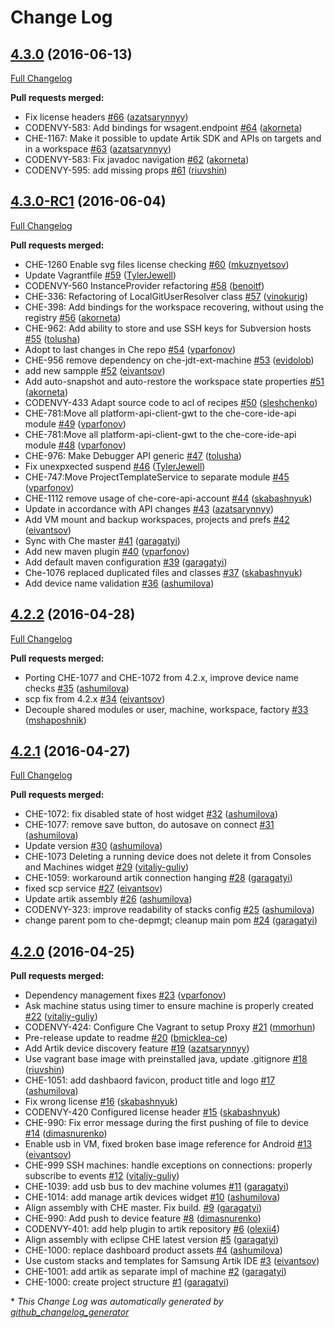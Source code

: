 # Change Log

## [4.3.0](https://github.com/codenvy/artik-ide/tree/4.3.0) (2016-06-13)
[Full Changelog](https://github.com/codenvy/artik-ide/compare/4.3.0-RC1...4.3.0)

**Pull requests merged:**

- Fix license headers [\#66](https://github.com/codenvy/artik-ide/pull/66) ([azatsarynnyy](https://github.com/azatsarynnyy))
- CODENVY-583: Add bindings for wsagent.endpoint [\#64](https://github.com/codenvy/artik-ide/pull/64) ([akorneta](https://github.com/akorneta))
- CHE-1167: Make it possible to update Artik SDK and APIs on targets and in a workspace [\#63](https://github.com/codenvy/artik-ide/pull/63) ([azatsarynnyy](https://github.com/azatsarynnyy))
- CODENVY-583: Fix javadoc navigation [\#62](https://github.com/codenvy/artik-ide/pull/62) ([akorneta](https://github.com/akorneta))
- CODENVY-595: add missing props [\#61](https://github.com/codenvy/artik-ide/pull/61) ([riuvshin](https://github.com/riuvshin))

## [4.3.0-RC1](https://github.com/codenvy/artik-ide/tree/4.3.0-RC1) (2016-06-04)
[Full Changelog](https://github.com/codenvy/artik-ide/compare/4.2.2...4.3.0-RC1)

**Pull requests merged:**

- CHE-1260 Enable svg files license checking [\#60](https://github.com/codenvy/artik-ide/pull/60) ([mkuznyetsov](https://github.com/mkuznyetsov))
- Update Vagrantfile [\#59](https://github.com/codenvy/artik-ide/pull/59) ([TylerJewell](https://github.com/TylerJewell))
- CODENVY-560 InstanceProvider refactoring [\#58](https://github.com/codenvy/artik-ide/pull/58) ([benoitf](https://github.com/benoitf))
- CHE-336: Refactoring of LocalGitUserResolver class [\#57](https://github.com/codenvy/artik-ide/pull/57) ([vinokurig](https://github.com/vinokurig))
- CHE-398: Add bindings for the workspace recovering,  without using the registry [\#56](https://github.com/codenvy/artik-ide/pull/56) ([akorneta](https://github.com/akorneta))
- CHE-962: Add ability to store and use SSH keys for Subversion hosts [\#55](https://github.com/codenvy/artik-ide/pull/55) ([tolusha](https://github.com/tolusha))
- Adopt to last changes in Che repo [\#54](https://github.com/codenvy/artik-ide/pull/54) ([vparfonov](https://github.com/vparfonov))
- CHE-956 remove dependency on che-jdt-ext-machine [\#53](https://github.com/codenvy/artik-ide/pull/53) ([evidolob](https://github.com/evidolob))
- add new sampple [\#52](https://github.com/codenvy/artik-ide/pull/52) ([eivantsov](https://github.com/eivantsov))
- Add auto-snapshot and auto-restore the workspace state properties [\#51](https://github.com/codenvy/artik-ide/pull/51) ([akorneta](https://github.com/akorneta))
- CODENVY-433 Adapt source code to acl of recipes [\#50](https://github.com/codenvy/artik-ide/pull/50) ([sleshchenko](https://github.com/sleshchenko))
- CHE-781:Move all platform-api-client-gwt to the che-core-ide-api module [\#49](https://github.com/codenvy/artik-ide/pull/49) ([vparfonov](https://github.com/vparfonov))
- CHE-781:Move all platform-api-client-gwt to the che-core-ide-api module [\#48](https://github.com/codenvy/artik-ide/pull/48) ([vparfonov](https://github.com/vparfonov))
- CHE-976: Make Debugger API generic [\#47](https://github.com/codenvy/artik-ide/pull/47) ([tolusha](https://github.com/tolusha))
- Fix unexpxected suspend [\#46](https://github.com/codenvy/artik-ide/pull/46) ([TylerJewell](https://github.com/TylerJewell))
- CHE-747:Move ProjectTemplateService to separate module [\#45](https://github.com/codenvy/artik-ide/pull/45) ([vparfonov](https://github.com/vparfonov))
- CHE-1112 remove usage of  che-core-api-account [\#44](https://github.com/codenvy/artik-ide/pull/44) ([skabashnyuk](https://github.com/skabashnyuk))
- Update in accordance with API changes [\#43](https://github.com/codenvy/artik-ide/pull/43) ([azatsarynnyy](https://github.com/azatsarynnyy))
- Add VM mount and backup workspaces, projects and prefs [\#42](https://github.com/codenvy/artik-ide/pull/42) ([eivantsov](https://github.com/eivantsov))
- Sync with Che master [\#41](https://github.com/codenvy/artik-ide/pull/41) ([garagatyi](https://github.com/garagatyi))
- Add new maven plugin [\#40](https://github.com/codenvy/artik-ide/pull/40) ([vparfonov](https://github.com/vparfonov))
- Add default maven configuration [\#39](https://github.com/codenvy/artik-ide/pull/39) ([garagatyi](https://github.com/garagatyi))
- Che-1076 replaced duplicated files and classes [\#37](https://github.com/codenvy/artik-ide/pull/37) ([skabashnyuk](https://github.com/skabashnyuk))
- Add device name validation [\#36](https://github.com/codenvy/artik-ide/pull/36) ([ashumilova](https://github.com/ashumilova))

## [4.2.2](https://github.com/codenvy/artik-ide/tree/4.2.2) (2016-04-28)
[Full Changelog](https://github.com/codenvy/artik-ide/compare/4.2.1...4.2.2)

**Pull requests merged:**

- Porting CHE-1077 and CHE-1072 from 4.2.x, improve device name checks [\#35](https://github.com/codenvy/artik-ide/pull/35) ([ashumilova](https://github.com/ashumilova))
- scp fix from 4.2.x [\#34](https://github.com/codenvy/artik-ide/pull/34) ([eivantsov](https://github.com/eivantsov))
- Decouple shared modules or user, machine, workspace, factory [\#33](https://github.com/codenvy/artik-ide/pull/33) ([mshaposhnik](https://github.com/mshaposhnik))

## [4.2.1](https://github.com/codenvy/artik-ide/tree/4.2.1) (2016-04-27)
[Full Changelog](https://github.com/codenvy/artik-ide/compare/4.2.0...4.2.1)

**Pull requests merged:**

- CHE-1072: fix disabled state of host widget [\#32](https://github.com/codenvy/artik-ide/pull/32) ([ashumilova](https://github.com/ashumilova))
- CHE-1077: remove save button, do autosave on connect [\#31](https://github.com/codenvy/artik-ide/pull/31) ([ashumilova](https://github.com/ashumilova))
- Update version [\#30](https://github.com/codenvy/artik-ide/pull/30) ([ashumilova](https://github.com/ashumilova))
- CHE-1073 Deleting a running device does not delete it from Consoles and Machines widget [\#29](https://github.com/codenvy/artik-ide/pull/29) ([vitaliy-guliy](https://github.com/vitaliy-guliy))
- CHE-1059: workaround artik connection hanging [\#28](https://github.com/codenvy/artik-ide/pull/28) ([garagatyi](https://github.com/garagatyi))
- fixed scp service [\#27](https://github.com/codenvy/artik-ide/pull/27) ([eivantsov](https://github.com/eivantsov))
- Update artik assembly [\#26](https://github.com/codenvy/artik-ide/pull/26) ([ashumilova](https://github.com/ashumilova))
- CODENVY-323: improve readability of stacks config [\#25](https://github.com/codenvy/artik-ide/pull/25) ([ashumilova](https://github.com/ashumilova))
- change parent pom to che-depmgt; cleanup main pom [\#24](https://github.com/codenvy/artik-ide/pull/24) ([garagatyi](https://github.com/garagatyi))

## [4.2.0](https://github.com/codenvy/artik-ide/tree/4.2.0) (2016-04-25)
**Pull requests merged:**

- Dependency management fixes [\#23](https://github.com/codenvy/artik-ide/pull/23) ([vparfonov](https://github.com/vparfonov))
- Ask machine status using timer to ensure machine is properly created [\#22](https://github.com/codenvy/artik-ide/pull/22) ([vitaliy-guliy](https://github.com/vitaliy-guliy))
- CODENVY-424: Configure Che Vagrant to setup Proxy [\#21](https://github.com/codenvy/artik-ide/pull/21) ([mmorhun](https://github.com/mmorhun))
- Pre-release update to readme [\#20](https://github.com/codenvy/artik-ide/pull/20) ([bmicklea-ce](https://github.com/bmicklea-ce))
- Add Artik device discovery feature [\#19](https://github.com/codenvy/artik-ide/pull/19) ([azatsarynnyy](https://github.com/azatsarynnyy))
- Use vagrant base image with preinstalled java, update .gitignore [\#18](https://github.com/codenvy/artik-ide/pull/18) ([riuvshin](https://github.com/riuvshin))
- CHE-1051: add dashbaord favicon, product title and logo [\#17](https://github.com/codenvy/artik-ide/pull/17) ([ashumilova](https://github.com/ashumilova))
- Fix wrong license [\#16](https://github.com/codenvy/artik-ide/pull/16) ([skabashnyuk](https://github.com/skabashnyuk))
- CODENVY-420 Configured license header [\#15](https://github.com/codenvy/artik-ide/pull/15) ([skabashnyuk](https://github.com/skabashnyuk))
- CHE-990: Fix error message during the first pushing of file to device [\#14](https://github.com/codenvy/artik-ide/pull/14) ([dimasnurenko](https://github.com/dimasnurenko))
- Enable usb in VM, fixed broken base image reference for Android [\#13](https://github.com/codenvy/artik-ide/pull/13) ([eivantsov](https://github.com/eivantsov))
- CHE-999 SSH machines: handle exceptions on connections: properly subscribe to events [\#12](https://github.com/codenvy/artik-ide/pull/12) ([vitaliy-guliy](https://github.com/vitaliy-guliy))
- CHE-1039: add usb bus to dev machine volumes [\#11](https://github.com/codenvy/artik-ide/pull/11) ([garagatyi](https://github.com/garagatyi))
- CHE-1014: add manage artik devices widget [\#10](https://github.com/codenvy/artik-ide/pull/10) ([ashumilova](https://github.com/ashumilova))
- Align assembly with CHE master. Fix build. [\#9](https://github.com/codenvy/artik-ide/pull/9) ([garagatyi](https://github.com/garagatyi))
- CHE-990: Add push to device feature [\#8](https://github.com/codenvy/artik-ide/pull/8) ([dimasnurenko](https://github.com/dimasnurenko))
- CODENVY-401: add help plugin to artik repository [\#6](https://github.com/codenvy/artik-ide/pull/6) ([olexii4](https://github.com/olexii4))
- Align assembly with eclipse CHE latest version [\#5](https://github.com/codenvy/artik-ide/pull/5) ([garagatyi](https://github.com/garagatyi))
- CHE-1000: replace dashboard product assets [\#4](https://github.com/codenvy/artik-ide/pull/4) ([ashumilova](https://github.com/ashumilova))
- Use custom stacks and templates for Samsung Artik IDE [\#3](https://github.com/codenvy/artik-ide/pull/3) ([eivantsov](https://github.com/eivantsov))
- CHE-1001: add artik as separate impl of machine [\#2](https://github.com/codenvy/artik-ide/pull/2) ([garagatyi](https://github.com/garagatyi))
- CHE-1000: create project structure [\#1](https://github.com/codenvy/artik-ide/pull/1) ([garagatyi](https://github.com/garagatyi))



\* *This Change Log was automatically generated by [github_changelog_generator](https://github.com/skywinder/Github-Changelog-Generator)*
